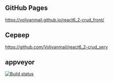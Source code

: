 ## GitHub Pages

https://volivanmail.github.io/react6_2-crud_front/

## Сервер

https://github.com/Volivanmail/react6_2-crud_serv

## appveyor

[![Build status](https://ci.appveyor.com/api/projects/status/8y0c76abgglo3miv?svg=true)](https://ci.appveyor.com/project/Volivanmail/react6-2-crud-front)

